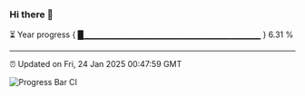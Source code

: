 ### Hi there 👋

⏳ Year progress { █▁▁▁▁▁▁▁▁▁▁▁▁▁▁▁▁▁▁▁▁▁▁▁▁▁▁▁▁▁ } 6.31 %

---

⏰ Updated on Fri, 24 Jan 2025 00:47:59 GMT

![Progress Bar CI](https://github.com/Shyam-Makwana/GitHub-Actions-Demo/workflows/Progress%20Bar%20CI/badge.svg)
